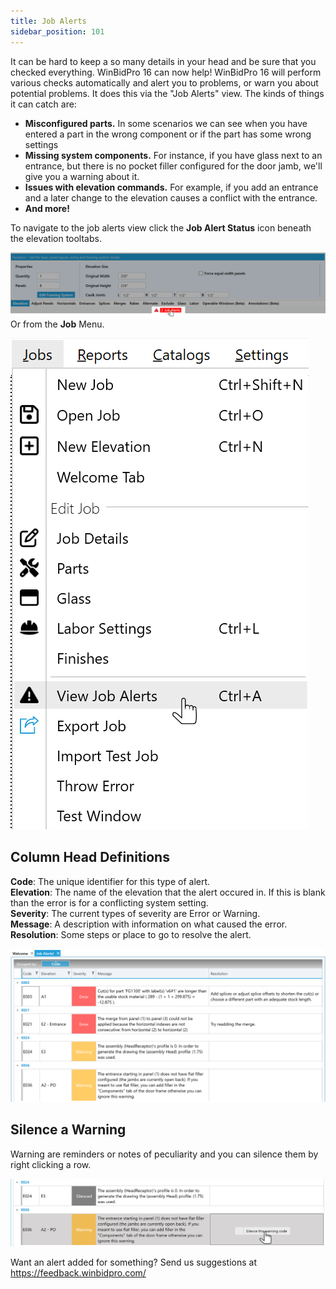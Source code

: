 ```yaml
---
title: Job Alerts
sidebar_position: 101
---
```

It can be hard to keep a so many details in your head and be sure that you checked everything. WinBidPro 16 can now help! WinBidPro 16 will perform various checks automatically and alert you to problems, or warn you about potential problems. It does this via the "Job Alerts" view. The kinds of things it can catch are:

* **Misconfigured parts.** In some scenarios we can see when you have entered a part in the wrong component or if the part has some wrong settings
* **Missing system components.** For instance, if you have glass next to an entrance, but there is no pocket filler configured for the door jamb, we'll give you a warning about it.
* **Issues with elevation commands.** For example, if you add an entrance and a later change to the elevation causes a conflict with the entrance.
* **And more!**


To navigate to the job alerts view click the **Job Alert Status** icon beneath the elevation tooltabs.

![img](../static/screenshots/job-alert-status.png)
Or from the **Job** Menu.

![jobalertmenu](../static/screenshots/job-alert-menu.png)

## Column Head Definitions

**Code**: The unique identifier for this type of alert.<br/>
**Elevation**: The name of the elevation that the alert occured in. If this is blank than the error is for a conflicting system setting.<br/>
**Severity**: The current types of severity are Error or Warning.<br/>
**Message**: A description with information on what caused the error.<br/>
**Resolution**: Some steps or place to go to resolve the alert.<br/>

![img](../static/screenshots/job-alert-view.png)

## Silence a Warning

Warning are reminders or notes of peculiarity and you can silence them by right clicking a row.

![img](../static/screenshots/job-alert-silence.png)

Want an alert added for something? Send us suggestions at https://feedback.winbidpro.com/
